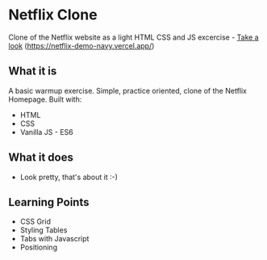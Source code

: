 # Netflix Clone

Clone of the Netflix website as a light HTML CSS and JS excercise - [Take a look]((https://netflix-demo-navy.vercel.app/))
(https://netflix-demo-navy.vercel.app/)



## What it is

A basic warmup exercise. Simple, practice oriented, clone of the Netflix Homepage. Built with:

- HTML
- CSS
- Vanilla JS - ES6

## What it does

- Look pretty, that's about it :-)

## Learning Points

- CSS Grid
- Styling Tables
- Tabs with Javascript
- Positioning

